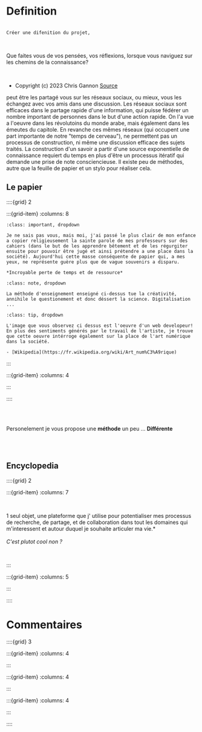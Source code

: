 # Definition

```{note}

Créer une difenition du projet, 

```



<br>
<p class="emphase"> Que faites vous de vos pensées, vos réflexions, lorsque vous naviguez sur les chemins de la connaissance? </p>
<br>




<canvas id="canvas-fading-face"></canvas>
<!-- partial -->
<script src='https://unpkg.co/gsap@3/dist/gsap.min.js'></script>
<script src='https://s3-us-west-2.amazonaws.com/s.cdpn.io/16327/MotionPathPlugin.min.js'></script>
<script src='https://s3-us-west-2.amazonaws.com/s.cdpn.io/16327/EasePack3.min.js'></script><script  src="../../../_static/assets/script/script-fading-face.js"></script>

- Copyright (c) 2023 Chris Gannon [Source](https://codepen.io/chrisgannon/pen/KKGYxxR)



peut être les partagé vous sur les réseaux sociaux, ou mieux, vous les échangez avec vos amis dans une discussion. Les réseaux sociaux sont efficaces dans le partage rapide d'une information, qui puisse fédérer un nombre important de personnes dans le but d'une action rapide. On l'a vue a l'oeuvre dans les révolutoins du monde arabe, mais également dans les émeutes du capitole. En revanche ces mêmes réseaux (qui occupent une part importante de notre "temps de cerveau"), ne permettent pas un processus de construction, ni même une discussion efficace des sujets traités. La construction d'un savoir a partir d'une source exponentielle de connaissance requiert du temps en plus d'être un processus itératif qui demande une prise de note consciencieuse. Il existe peu de méthodes, autre que la feuille de papier et un stylo pour réaliser cela.   




## Le papier


::::{grid} 2

:::{grid-item}
:columns: 8


```{admonition} Le papier, le stylo, les cahiers ...
:class: important, dropdown

Je ne sais pas vous, mais moi, j'ai passé le plus clair de mon enfance a copier religieusement la sainte parole de mes professeurs sur des cahiers (dans le but de les apprendre bêtement et de les régurgiter ensuite pour pouvoir être jugé et ainsi prétendre a une place dans la société). Aujourd'hui cette masse conséquente de papier qui, a mes yeux, ne représente guère plus que de vague souvenirs a disparu.

*Incroyable perte de temps et de ressource*

```

```{admonition} La révolution Internet
:class: note, dropdown

La méthode d'enseignement enseigné ci-dessus tue la créativité, annihile le questionement et donc déssert la science. Digitalisation ...

```

```{admonition} L'art numérique
:class: tip, dropdown

L'image que vous observez ci dessus est l'oeuvre d'un web developeur! En plus des sentiments générés par le travail de l'artiste, je trouve que cette oeuvre intérroge également sur la place de l'art numérique dans la société. 

- [Wikipedia](https://fr.wikipedia.org/wiki/Art_num%C3%A9rique)

```

:::

:::{grid-item}
:columns: 4



<script src="https://unpkg.com/@lottiefiles/lottie-player@latest/dist/lottie-player.js"></script>
<lottie-player src="https://lottie.host/dbf85d89-b9c8-401e-93e4-9e892e74dc07/0dRaAgh35b.json" background="#fff" speed="1" style="width: 100%; height: auto" direction="1" mode=“normal” loop autoplay></lottie-player>


:::

::::

<br>
<br>

<p class="emphase">Personelement je vous propose une <strong>méthode</strong> un peu ... <strong>Différente</strong></p>

<br>
<br>




## Encyclopedia

::::{grid} 2

:::{grid-item}
:columns: 7

<br>

<p class="emphase">1 seul objet, une plateforme que j' utilise pour potentialiser mes processus de recherche, de partage, et de collaboration dans tout les domaines qui m'interessent et autour duquel je souhaite articuler ma vie.* <br><br> <em>C'est plutot cool non ?</em></p> 



<br>



:::

:::{grid-item}
:columns: 5

<script src="https://unpkg.com/@lottiefiles/lottie-player@latest/dist/lottie-player.js"></script>
<lottie-player src="https://lottie.host/e692a5c6-8949-46c7-ac7c-6afbac11da77/xRhlVa5Z5T.json" background="transparent" speed="0.6" style="width: 100%; height: auto;" direction="1"  autoplay></lottie-player>

:::

::::


# Commentaires


<script src="https://utteranc.es/client.js"
        repo="Deugz/Encyclopedia-Home"
        issue-term="pathname"
        theme="github-light"
        crossorigin="anonymous"
        async>
</script>


::::{grid} 3

:::{grid-item}
:columns: 4

:::

:::{grid-item}
:columns: 4

<script type='text/javascript' src='https://storage.ko-fi.com/cdn/widget/Widget_2.js'></script><script type='text/javascript'>kofiwidget2.init('Buy me a coffee', '#317315', 'O4O6EZO78');kofiwidget2.draw();</script> 

:::

:::{grid-item}
:columns: 4

:::

::::



